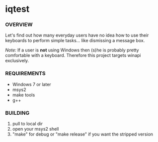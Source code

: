# iqtest

### OVERVIEW

Let's find out how many everyday users have no idea how to use their keyboards to perform simple tasks... like dismissing a message box.

*Note:* If a user is **not** using Windows then (s)he is probably pretty comfortable with a keyboard. Therefore this project targets winapi exclusively.

### REQUIREMENTS

- Windows 7 or later
- msys2
- make tools
- g++

### BUILDING

1. pull to local dir
2. open your msys2 shell
3. "make" for debug or "make release" if you want the stripped version
